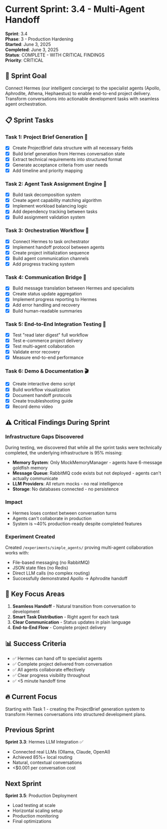 # Current Sprint: 3.4 - Multi-Agent Handoff

**Sprint**: 3.4  
**Phase**: 3 - Production Hardening  
**Started**: June 3, 2025  
**Completed**: June 3, 2025  
**Status**: COMPLETE - WITH CRITICAL FINDINGS  
**Priority**: CRITICAL

## 🎯 Sprint Goal

Connect Hermes (our intelligent concierge) to the specialist agents (Apollo, Aphrodite, Athena, Hephaestus) to enable end-to-end project delivery. Transform conversations into actionable development tasks with seamless agent orchestration.

## 📋 Sprint Tasks

### Task 1: Project Brief Generation 📄
- [x] Create ProjectBrief data structure with all necessary fields
- [x] Build brief generation from Hermes conversation state  
- [x] Extract technical requirements into structured format
- [x] Generate acceptance criteria from user needs
- [x] Add timeline and priority mapping

### Task 2: Agent Task Assignment Engine 🎯
- [x] Build task decomposition system
- [x] Create agent capability matching algorithm
- [x] Implement workload balancing logic
- [x] Add dependency tracking between tasks
- [x] Build assignment validation system

### Task 3: Orchestration Workflow 🔄
- [x] Connect Hermes to task orchestrator
- [x] Implement handoff protocol between agents
- [x] Create project initialization sequence
- [x] Build agent communication channels
- [x] Add progress tracking system

### Task 4: Communication Bridge 🌉
- [x] Build message translation between Hermes and specialists
- [x] Create status update aggregation
- [x] Implement progress reporting to Hermes
- [x] Add error handling and recovery
- [x] Build human-readable summaries

### Task 5: End-to-End Integration Testing 🧪
- [x] Test "read later digest" full workflow
- [x] Test e-commerce project delivery
- [x] Test multi-agent collaboration
- [x] Validate error recovery
- [x] Measure end-to-end performance

### Task 6: Demo & Documentation 🎬
- [x] Create interactive demo script
- [x] Build workflow visualization
- [x] Document handoff protocols
- [x] Create troubleshooting guide
- [x] Record demo video

## ⚠️ Critical Findings During Sprint

### Infrastructure Gaps Discovered
During testing, we discovered that while all the sprint tasks were technically completed, the underlying infrastructure is 95% missing:
- **Memory System**: Only MockMemoryManager - agents have 6-message goldfish memory
- **Message Queue**: RabbitMQ code exists but not deployed - agents can't actually communicate
- **LLM Providers**: All return mocks - no real intelligence
- **Storage**: No databases connected - no persistence

### Impact
- Hermes loses context between conversation turns
- Agents can't collaborate in production
- System is ~40% production-ready despite completed features

### Experiment Created
Created `/experiments/simple_agents/` proving multi-agent collaboration works with:
- File-based messaging (no RabbitMQ)
- JSON state files (no Redis)
- Direct LLM calls (no complex routing)
- Successfully demonstrated Apollo → Aphrodite handoff

## 🚀 Key Focus Areas

1. **Seamless Handoff** - Natural transition from conversation to development
2. **Smart Task Distribution** - Right agent for each task
3. **Clear Communication** - Status updates in plain language
4. **End-to-End Flow** - Complete project delivery

## 📊 Success Criteria

- ✅ Hermes can hand off to specialist agents
- ✅ Complete project delivered from conversation
- ✅ All agents collaborate effectively
- ✅ Clear progress visibility throughout
- ✅ <5 minute handoff time

## 🔥 Current Focus

Starting with Task 1 - creating the ProjectBrief generation system to transform Hermes conversations into structured development plans.

## Previous Sprint

**Sprint 3.3**: Hermes LLM Integration ✅
- Connected real LLMs (Ollama, Claude, OpenAI)
- Achieved 85%+ local routing
- Natural, contextual conversations
- <$0.001 per conversation cost

## Next Sprint

**Sprint 3.5**: Production Deployment
- Load testing at scale
- Horizontal scaling setup
- Production monitoring
- Final optimizations
